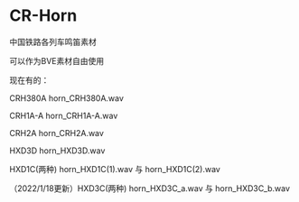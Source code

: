 # CR-Horn
中国铁路各列车鸣笛素材

可以作为BVE素材自由使用

现在有的：

CRH380A  horn_CRH380A.wav

CRH1A-A  horn_CRH1A-A.wav

CRH2A  horn_CRH2A.wav

HXD3D  horn_HXD3D.wav

HXD1C(两种)  horn_HXD1C(1).wav 与 horn_HXD1C(2).wav

（2022/1/18更新）HXD3C(两种)  horn_HXD3C_a.wav 与 horn_HXD3C_b.wav
